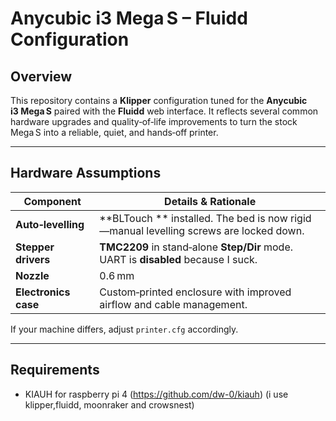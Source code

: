 # Anycubic i3 Mega S – Fluidd Configuration

## Overview

This repository contains a **Klipper** configuration tuned for the **Anycubic i3 Mega S** paired with the **Fluidd** web interface. It reflects several common hardware upgrades and quality‑of‑life improvements to turn the stock Mega S into a reliable, quiet, and hands‑off printer.

---

## Hardware Assumptions

| Component            | Details & Rationale                                                                       |
| -------------------- |-------------------------------------------------------------------------------------------|
| **Auto‑levelling**   | **BLTouch ** installed. The bed is now rigid—manual levelling screws are locked down. |
| **Stepper drivers**  | **TMC2209** in stand‑alone **Step/Dir** mode. UART is **disabled** because I suck.        |
| **Nozzle**           | 0.6 mm                                                                                    |
| **Electronics case** | Custom‑printed enclosure with improved airflow and cable management.                      |

If your machine differs, adjust `printer.cfg` accordingly.

---

## Requirements

* KIAUH for raspberry pi 4 (https://github.com/dw-0/kiauh) (i use klipper,fluidd, moonraker and crowsnest)